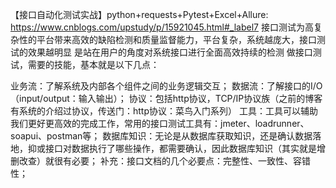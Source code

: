 【接口自动化测试实战】python+requests+Pytest+Excel+Allure: https://www.cnblogs.com/upstudy/p/15921045.html#_label7
接口测试为高复杂性的平台带来高效的缺陷检测和质量监督能力，平台复杂，系统越庞大，接口测试的效果越明显
    是站在用户的角度对系统接口进行全面高效持续的检测
做接口测试，需要的技能，基本就是以下几点：

  业务流：了解系统及内部各个组件之间的业务逻辑交互；
  数据流：了解接口的I/O（input/output：输入输出）；
  协议：包括http协议，TCP/IP协议族（之前的博客有系统的介绍过协议，传送门：http协议：菜鸟入门系列）
  工具：工具可以辅助我们更好更高效的完成工作，常用的接口测试工具有：jmeter、loadrunner、soapui、postman等；
  数据库知识：无论是从数据库获取知识，还是确认数据落地，抑或接口对数据执行了哪些操作，都需要确认，因此数据库知识（其实就是增删改查）就很有必要；
  补充：接口文档的几个必要点：完整性、一致性、容错性；
